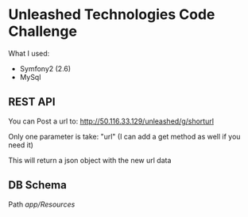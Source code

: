 Unleashed Technologies Code Challenge
===========================

What I used:
- Symfony2 (2.6)
- MySql
 
REST API
-------------------------
You can Post a url to:
http://50.116.33.129/unleashed/g/shorturl

Only one parameter is take: "url"
(I can add a get method as well if you need it)

This will return a json object with the new url data


DB Schema
-------------------------
Path
*app/Resources*

